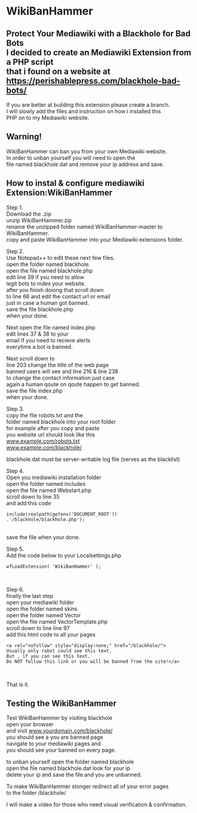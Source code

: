# WikiBanHammer
Protect Your Mediawiki with a Blackhole for Bad Bots<br>
I decided to create an Mediawiki Extension from a PHP script<br>
that i found on a website at https://perishablepress.com/blackhole-bad-bots/<br>
------------------------------------------------------
If you are better at building this extension please create a branch.<br>
I will slowly add the files and instruction on how i installed this<br>
PHP on to my Mediawiki website.<br>


<h2>Warning!</h2>
WikiBanHammer can ban you from your own Mediawiki website.<br>
In order to unban yourself you will need to open the<br>
file named blackhole.dat and remove your ip address and save.<br>

How to instal & configure mediawiki Extension:WikiBanHammer
---------------------------------------------------------

Step 1.<br>
Download the .zip<br>
unzip WikiBanHammer.zip<br>
rename the unzipped folder named WikiBanHammer-master to WikiBanHammer.<br>
copy and paste WikiBanHammer into your Mediawiki extensions folder.<br>

Step 2.<br>
Use Notepad++ to edit these next few files.<br>
open the folder named blackhole.<br>
open the file named blackhole.php<br>
edit line 39 if you need to allow <br>
legit bots to index your website.<br>
after you finish doiong that scroll down<br>
to line 66 and edit the contact url or email<br>
just in case a human got banned.<br>
save the file blackhole.php<br>
when your done.<br>

Next open the file named index.php<br>
edit lines 37 & 38 to your<br>
email if you need to recieve alerts <br>
everytime a bot is banned.<br>

Next scroll down to <br>
line 203 change the title of the web page <br>
banned users will see and line 216 & line 238 <br>
to change the contact information just case <br>
again a human qoute on qoute happen to get banned.<br>
save the file index.php<br>
when your done.<br>

Step 3.<br>
copy the file robots.txt and the<br>
folder named blackhole into your root folder<br>
for example after you copy and paste<br>
you website url should look like this<br>
www.example.com/robots.txt<br>
www.example.com/blackhole/<br>

blackhole.dat must be server-writable log file (serves as the blacklist)<br>

Step 4.<br>
Open you mediawiki installation folder<br>
open the folder named includes<br>
open the file named Webstart.php<br>
scroll down to line 35<br>
and add this code <br>
```
include(realpath(getenv('DOCUMENT_ROOT')) .'/blackhole/blackhole.php');
```
<br>
save the file when your done.<br>

Step 5.<br>
Add the code below to your Localsettings.php<br>
```
wfLoadExtension( 'WikiBanHammer' );
```
<br>

Step 6.<br>
finally the last step<br>
open your mediawiki folder <br>
open the folder named skins<br>
open the folder named Vector<br>
open the file named VectorTemplate.php<br>
scroll down to line line 97<br>
add this html code to all your pages<br>
```
<a rel="nofollow" style="display:none;" href="/blackhole/">
Usually only robot could see this text.
But , if you can see this text.
Do NOT follow this link or you will be banned from the site!</a>
```
<br>

That is it.<br>

Testing the WikiBanHammer
---------------------------------
Test WikiBanHammer by visiting blackhole <br>
open your browser <br>
and visit www.yourdomain.com/blackhole/<br>
you should see a you are banned page<br>
navigate to your mediawiki pages and <br>
you should see your banned on every page.<br>

to unban yourself open the folder named blackhole <br>
open the file named blackhole.dat look for your ip<br>
delete your ip and save the file and you are unbanned.<br>

To make WikiBanHammer stonger redirect all of your error pages<br>
to the folder /blackhole/<br>

I will make a video for those who need visual verification & confirmation.<br>
